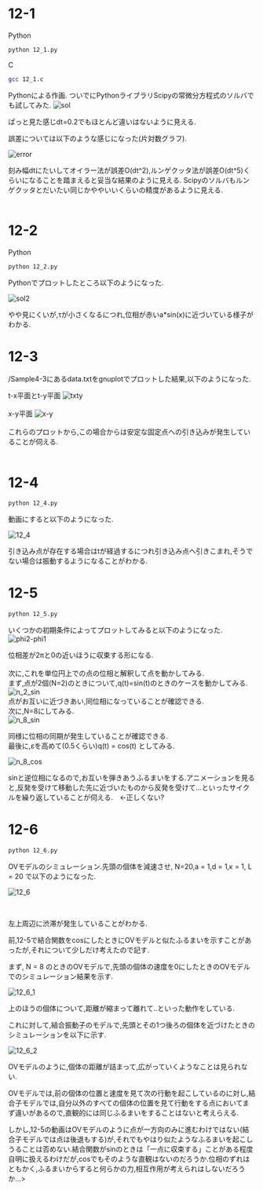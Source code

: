 # 12-1
Python
```bash
python 12_1.py
```
C
```bash
gcc 12_1.c
```
Pythonによる作画.
ついでにPythonライブラリScipyの常微分方程式のソルバでも試してみた.
![sol](https://user-images.githubusercontent.com/55901554/81003943-9aacd000-8e86-11ea-98e3-e33d509fa340.png)


ぱっと見た感じdt=0.2でもほとんど違いはないように見える.

誤差については以下のような感じになった(片対数グラフ).

![error](https://user-images.githubusercontent.com/55901554/80990799-f1f47580-8e71-11ea-9357-bf6a7aec826f.png)

刻み幅dtにたいしてオイラー法が誤差O(dt^2),ルンゲクッタ法が誤差O(dt^5)くらいになることを踏まえると妥当な結果のように見える.
Scipyのソルバもルンゲクッタとだいたい同じかややいいくらいの精度があるように見える.
<br>
<br>

# 12-2
Python
```bash
python 12_2.py
```

Pythonでプロットしたところ以下のようになった.

![sol2](https://user-images.githubusercontent.com/55901554/80991320-ca51dd00-8e72-11ea-9750-5ff5d361ee78.png)

やや見にくいが,τが小さくなるにつれ,位相が赤いa*sin(x)に近づいている様子がわかる.

# 12-3

/Sample4-3にあるdata.txtをgnuplotでプロットした結果,以下のようになった.

t-x平面とt-y平面
![txty](https://user-images.githubusercontent.com/55901554/81002933-04c47580-8e85-11ea-9b04-e8f3ff057b4d.png)
<br><br>
x-y平面
![x-y](https://user-images.githubusercontent.com/55901554/81002955-0ee67400-8e85-11ea-918a-f89f2e3543f7.png)
<br><br>
これらのプロットから,この場合からは安定な固定点への引き込みが発生していることが伺える.
<br><br>

# 12-4

```bash
python 12_4.py
```

動画にすると以下のようになった.

![12_4](https://user-images.githubusercontent.com/55901554/81014506-f16ed580-8e97-11ea-9b79-fdb45131f58b.gif)
<br>

引き込み点が存在する場合はtが経過するにつれ引き込み点へ引きこまれ,そうでない場合は振動するようになることがわかる.
<br>



# 12-5

```bash
python 12_5.py
```
いくつかの初期条件によってプロットしてみると以下のようになった.<br>
![phi2-phi1](https://user-images.githubusercontent.com/55901554/81027691-a960aa80-8eb9-11ea-8421-28a76efe7899.png)


位相差が2πと0の近いほうに収束する形になる.<br>
<br>
次に,これを単位円上での点の位相と解釈して点を動かしてみる.<br>
まず,点が2個(N=2)のときについて,q(t)=sin(t)のときのケースを動かしてみる.<br>
![n_2_sin](https://user-images.githubusercontent.com/55901554/81026823-5fc29080-8eb6-11ea-8187-844818655af3.gif)
<br>
点がお互いに近づきあい,同位相になっていることが確認できる.<br>
次に,N=8にしてみる.<br>
![n_8_sin](https://user-images.githubusercontent.com/55901554/81027545-2d666280-8eb9-11ea-8d27-5c0279455ab0.gif)

同様に位相の同期が発生していることが確認できる.<br>
最後に,εを高めて(0.5くらい)q(t) = cos(t) としてみる.<br>

![n_8_cos](https://user-images.githubusercontent.com/55901554/81027189-b54b6d00-8eb7-11ea-8db8-828612d513d7.gif)


sinと逆位相になるので,お互いを弾きあうふるまいをする.アニメーションを見ると,反発を受けて移動した先に近づいたものから反発を受けて...といったサイクルを繰り返していることが伺える.　<-正しくない?


# 12-6

```bash
python 12_6.py
```

OVモデルのシミュレーション.先頭の個体を減速させ, N=20,a = 1,d = 1,κ = 1, L = 20 で以下のようになった.<br>

![12_6](https://user-images.githubusercontent.com/55901554/81915555-b7c36a80-960d-11ea-9ef1-d616dfdee3a1.gif)

<br>

左上周辺に渋滞が発生していることがわかる.

前,12-5で結合関数をcosにしたときにOVモデルと似たふるまいを示すことがあったが,それについて少しだけ考えたので記す.

まず, N = 8 のときのOVモデルで,先頭の個体の速度を0にしたときのOVモデルでのシミュレーション結果を示す.

![12_6_1](https://user-images.githubusercontent.com/55901554/81916016-46d08280-960e-11ea-9460-8a7228e909dc.gif)


上のほうの個体について,距離が縮まって離れて..といった動作をしている.

これに対して,結合振動子のモデルで,先頭とその1つ後ろの個体を近づけたときのシミュレーションを以下に示す.

![12_6_2](https://user-images.githubusercontent.com/55901554/81916214-7c756b80-960e-11ea-9385-66103797226b.gif)


OVモデルのように,個体の距離が詰まって,広がっていくようなことは見られない.

OVモデルでは,前の個体の位置と速度を見て次の行動を起こしているのに対し,結合子モデルでは,自分以外のすべての個体の位置を見て行動をする点においてまず違いがあるので,直観的には同じふるまいをすることはないと考えらえる.

しかし,12-5の動画はOVモデルのように点が一方向のみに進むわけではない(結合子モデルでは点は後退もする)が,それでもやはり似たようなふるまいを起こしうることは否めない.結合関数がsinのときは「一点に収束する」ことがある程度自明に扱えるわけだが,cosでもそのような直観はないのだろうか.位相のずれはともかく,ふるまいからすると何らかの力,相互作用が考えられはしないだろうか...>





